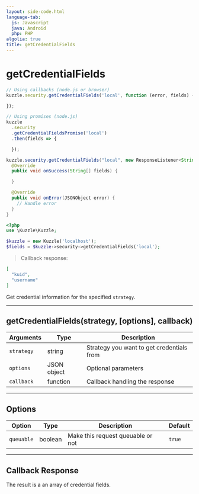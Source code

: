 ```yaml
---
layout: side-code.html
language-tab:
  js: Javascript
  java: Android
  php: PHP
algolia: true
title: getCredentialFields
---
```


# getCredentialFields

```js
// Using callbacks (node.js or browser)
kuzzle.security.getCredentialFields('local', function (error, fields) {

});

// Using promises (node.js)
kuzzle
  .security
  .getCredentialFieldsPromise('local')
  .then(fields => {

  });
```

```java
kuzzle.security.getCredentialFields("local", new ResponseListener<String[]>() {
  @Override
  public void onSuccess(String[] fields) {

  }

  @Override
  public void onError(JSONObject error) {
    // Handle error
  }
}
```

```php
<?php
use \Kuzzle\Kuzzle;

$kuzzle = new Kuzzle('localhost');
$fields = $kuzzle->security->getCredentialFields('local');

```

> Callback response:

```json
[
  "kuid",
  "username"
]
```

Get credential information for the specified `strategy`.

---

## getCredentialFields(strategy, [options], callback)

| Arguments | Type | Description
|-----------|------|------------
| `strategy` | string | Strategy you want to get credentials from
| `options` | JSON object | Optional parameters
| `callback`| function | Callback handling the response

---

## Options

| Option | Type | Description | Default
|--------|------|-------------|---------
| `queuable` | boolean | Make this request queuable or not  | `true`

---

## Callback Response

The result is a an array of credential fields.
